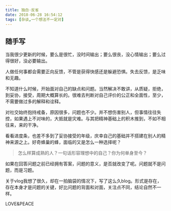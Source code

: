 ```yaml
---
title: 独白·反省
date: 2018-06-28 16:54:12
tags: [杂谈,一个想法不一定对]
---
```


## 随手写

当我很少更新的时候，要么是很忙，没时间输出；要么很丧，没心情输出；要么过得很好，没必要输出。

人做任何事都会需要正向反馈，不管是获得快感还是躲避恐惧。失去反馈，是乏味和无趣。

不知道什么时候，开始面对自己的缺点和问题。当然解决不敢讲，从质疑，拒绝，到妥协，接受，周期大概算长的。很难去判断对自己评价的公正和全面性，至少，不需要做过多的解释和诠释。

对社交始终抱持戒备，原因很多，问题也不少。并不想伤害别人，但事情往往失控，如果遇上不对味的，大抵就是灾难。与其把精神基础上的积木推到，不如不相往来，来的干净。

看看进度条，也差不多到了妥协接受的年级，庆幸自己的基础并不搭建在别人的精神来源之上。好奇蜂巢的蜂，面临的又是怎么一种选择呢？

> 怎么样算成熟的人？一句话形容理想中的自己？你为何单身至今？

如果在回答问题之前已经拥有答案，问题的意义，是否就改变了呢。问题就不是问题，而是习题。

关于vlog我想了很久，却在一拍脑袋的情况下，写了这么久blog。形式是存在，存在本身才是问题的关键，好比问题的背面和对面，关注点不同，结论自然不一样。





LOVE&PEACE